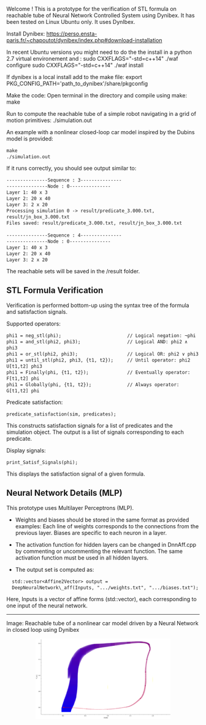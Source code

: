 Welcome ! This is a prototype for the verification of STL formula on reachable tube of Neural Network Controlled System using Dynibex. It has been tested on Linux Ubuntu only.
It uses DynIbex.

Install Dynibex:
https://perso.ensta-paris.fr/~chapoutot/dynibex/index.php#download-installation

In recent Ubuntu versions you might need to do the the install in a python 2.7 virtual environement and :
sudo CXXFLAGS="-std=c++14" ./waf configure
sudo CXXFLAGS="-std=c++14" ./waf install

If dynibex is a local install add to the make file:
export PKG_CONFIG_PATH='path_to_dynibex'/share/pkgconfig 

Make the code:
Open terminal in the directory and compile using make:
make

Run to compute the reachable tube of a simple robot navigating in a grid of motion primitives:
./simulation.out

An example with a nonlinear closed-loop car model inspired by the Dubins model is provided:

```
make
./simulation.out
```

If it runs correctly, you should see output similar to:

```
---------------Sequence : 3---------------
---------------Node : 0---------------
Layer 1: 40 x 3
Layer 2: 20 x 40
Layer 3: 2 x 20
Processing simulation 0 -> result/predicate_3.000.txt, result/jn_box_3.000.txt
Files saved: result/predicate_3.000.txt, result/jn_box_3.000.txt

---------------Sequence : 4---------------
---------------Node : 0---------------
Layer 1: 40 x 3
Layer 2: 20 x 40
Layer 3: 2 x 20
```

The reachable sets will be saved in the /result folder.

## STL Formula Verification

Verification is performed bottom-up using the syntax tree of the formula and satisfaction signals.

Supported operators:

```
phi1 = neg_stl(phi);                        // Logical negation: ¬phi
phi1 = and_stl(phi2, phi3);                 // Logical AND: phi2 ∧ phi3
phi1 = or_stl(phi2, phi3);                  // Logical OR: phi2 ∨ phi3
phi1 = until_stl(phi2, phi3, {t1, t2});     // Until operator: phi2 U[t1,t2] phi3
phi1 = Finally(phi, {t1, t2});              // Eventually operator: F[t1,t2] phi
phi1 = Globally(phi, {t1, t2});             // Always operator: G[t1,t2] phi
```

Predicate satisfaction:

```
predicate_satisfaction(sim, predicates);
```

This constructs satisfaction signals for a list of predicates and the simulation object.
The output is a list of signals corresponding to each predicate.

Display signals:

```
print_Satisf_Signals(phi);
```

This displays the satisfaction signal of a given formula.

## Neural Network Details (MLP)

This prototype uses Multilayer Perceptrons (MLP).

* Weights and biases should be stored in the same format as provided examples:
  Each line of weights corresponds to the connections from the previous layer.
  Biases are specific to each neuron in a layer.

* The activation function for hidden layers can be changed in DnnAff.cpp by commenting or uncommenting the relevant function.
  The same activation function must be used in all hidden layers.

* The output set is computed as:
```
  std::vector<Affine2Vector> output =
  DeepNeuralNetwork\_aff(Inputs, ".../weights.txt", ".../biases.txt");
```

Here, Inputs is a vector of affine forms (std::vector<Affine2Vector>), each corresponding to one input of the neural network.

****************
Image: Reachable tube of a nonlinear car model driven by a Neural Network in closed loop using Dynibex
<p align="center">
  <img src="NonlinearcarNNCS.png" alt="Nonlinear car NNCS" width="70%">
</p>

